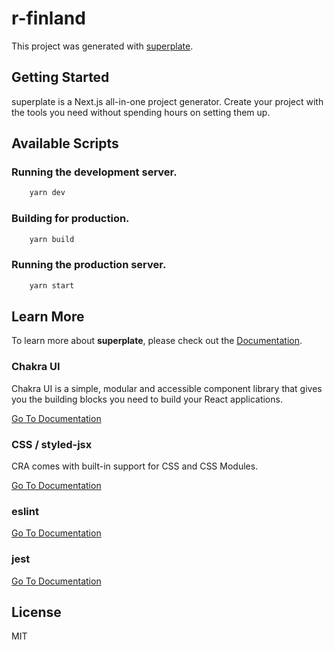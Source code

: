 # r-finland

This project was generated with [superplate](https://github.com/pankod/superplate).

## Getting Started

superplate is a Next.js all-in-one project generator. Create your project with the tools you need without spending hours on setting them up.

## Available Scripts

### Running the development server.

```bash
    yarn dev
```

### Building for production.

```bash
    yarn build
```

### Running the production server.

```bash
    yarn start
```

## Learn More

To learn more about **superplate**, please check out the [Documentation](https://github.com/pankod/superplate).

### **Chakra UI**

Chakra UI is a simple, modular and accessible component library that gives you the building blocks you need to build your React applications.

[Go To Documentation](https://chakra-ui.com/docs/getting-started)

### **CSS / styled-jsx**

CRA comes with built-in support for CSS and CSS Modules.

[Go To Documentation](https://create-react-app.dev/docs/adding-a-stylesheets)

### **eslint**

[Go To Documentation]()

### **jest**

[Go To Documentation]()

## License

MIT
